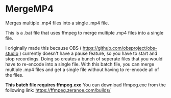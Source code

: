 # MergeMP4
Merges multiple .mp4 files into a single .mp4 file.

This is a .bat file that uses ffmpeg to merge multiple .mp4 files into a single file.  

I originally made this because OBS ( https://github.com/obsproject/obs-studio ) currently doesn't have a pause feature, so you have to start and stop recordings.  Doing so creates a bunch of seperate files that you would have to re-encode into a single file.  With this batch file, you can merge multiple .mp4 files and get a single file without having to re-encode all of the files.

**This batch file requires ffmpeg.exe**
You can download ffmpeg.exe from the following link: https://ffmpeg.zeranoe.com/builds/ 
